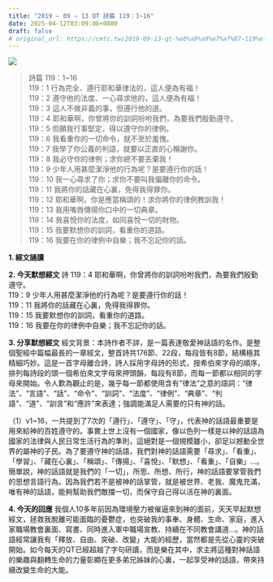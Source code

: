 ```yaml
---
title: "2019 – 09 – 13 QT 詩篇 119：1~16"
date: 2025-04-12T03:09:06+0800
draft: false
# original_url: https://cmtc.tw/2019-09-13-qt-%e8%a9%a9%e7%af%87-119%ef%bc%9a116
---
```


![](/images/qt.jpg)
> 詩篇 119：1\~16  
> 119：1 行為完全、遵行耶和華律法的，這人便為有福！  
> 119：2 遵守他的法度、一心尋求他的，這人便為有福！  
> 119：3 這人不做非義的事，但遵行他的道。  
> 119：4 耶和華啊，你曾將你的訓詞吩咐我們，為要我們殷勤遵守。  
> 119：5 但願我行事堅定，得以遵守你的律例。  
> 119：6 我看重你的一切命令，就不至於羞愧。  
> 119：7 我學了你公義的判語，就要以正直的心稱謝你。  
> 119：8 我必守你的律例；求你總不要丟棄我！  
> 119：9 少年人用甚麼潔淨他的行為呢？是要遵行你的話！  
> 119：10 我一心尋求了你；求你不要叫我偏離你的命令。  
> 119：11 我將你的話藏在心裏，免得我得罪你。  
> 119：12 耶和華啊，你是應當稱頌的！求你將你的律例教訓我！  
> 119：13 我用嘴唇傳揚你口中的一切典章。  
> 119：14 我喜悅你的法度，如同喜悅一切的財物。  
> 119：15 我要默想你的訓詞，看重你的道路。  
> 119：16 我要在你的律例中自樂；我不忘記你的話。

**1. 經文誦讀**

**2.  今天默想經文**
詩 119：4 耶和華啊，你曾將你的訓詞吩咐我們，為要我們殷勤遵守。  
119：9 少年人用甚麼潔淨他的行為呢？是要遵行你的話！  
119：11 我將你的話藏在心裏，免得我得罪你。  
119：15 我要默想你的訓詞，看重你的道路。  
119：16 我要在你的律例中自樂；我不忘記你的話。

**3. 分享默想經文**
經文背景：本詩作者不詳，是一篇表達敬愛神話語的名作。是整個聖經中篇幅最長的一章經文，整首詩共176節、22段，每段皆有8節，結構極其精細巧妙。這是一首字母離合詩，詩人採用字母詩的形式，按希伯來字母的順序，排列每詩段的頭一個希伯來文字母來押頭韻，每段有8節，而每一節都以相同的字母來開始。令人歎為觀止的是，幾乎每一節都使用含有“律法”之意的語詞：“律法”、“言語”、“話”、“命令”、“訓詞”、“法度”、“律例”、“典章”、“判語”、“道”、“訓言”和“應許”來表達；強調能滿足人需要的只有神的話。

（1）v1\~16，一共提到了7次的「遵行」、「遵守」、「守」，代表神的話語最重要是用來給神的百姓遵守的。事實上世上沒有一個國家，像以色列一樣是以神的話語為國家的法律與人民日常生活行為的準則，這絕對是一個規模雖小，卻足以撼動全世界的屬神的子民。為了要遵守神的話語，我們對神的話語需要「尋求」、「看重」、「學習」、「藏在心裏」、「稱頌」、「傳揚」、「喜悅」、「默想」、「看重」、「自樂」…。簡單說，神的話語就是我們的「一切」，所思、所想、所行，神的話語要掌管我們的思想言語行為。因為我們若不是被神的話掌管，就是被世界、老我、魔鬼充滿，唯有神的話語，能夠幫助我們敵擋一切，而保守自己得以活在神的裏面。

**4. 今天的回應**
我個人10多年前因為環境壓力被催逼來到神的面前，天天早起默想經文，拯救我脫離可能面臨的憂鬱症，也突破我的事奉、身體、生命、家庭，進入家職場教會裏面、寫書、同時進入軍中職場宣教、持續在不同教會講道…。神的話語經常讓我有「釋放、自由、突破、改變」大能的經歷，當然都是先從心靈的突破開始。如今每天的QT已經超越了字句研讀，而是樂在其中，求主將這種對神話語的樂趣與翻轉生命的力量彰顯在更多弟兄姊妹的心裏，一起享受神的話語，帶來持續改變生命的大能。
